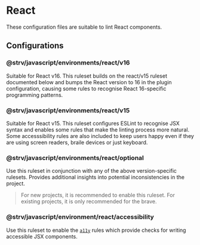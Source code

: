 [a11y-repo]: https://github.com/evcohen/eslint-plugin-jsx-a11y

# React

These configuration files are suitable to lint React components.

## Configurations

### @strv/javascript/environments/react/v16

Suitable for React v16. This ruleset builds on the react/v15 ruleset documented below and bumps the React version to 16 in the plugin configuration, causing some rules to recognise React 16-specific programming patterns.

### @strv/javascript/environments/react/v15

Suitable for React v15. This ruleset configures ESLint to recognise JSX syntax and enables some rules that make the linting process more natural. Some accesssibility rules are also included to keep users happy even if they are using screen readers, braile devices or just keyboard.

### @strv/javascript/environments/react/optional

Use this ruleset in conjunction with any of the above version-specific rulesets. Provides additional insights into potential inconsistencies in the project.

> For new projects, it is recommended to enable this ruleset. For existing projects, it is only recommended for the brave.

### @strv/javascript/environment/react/accessibility

Use this ruleset to enable the [`a11y`][a11y-repo] rules which provide checks for writing accessible JSX components.
